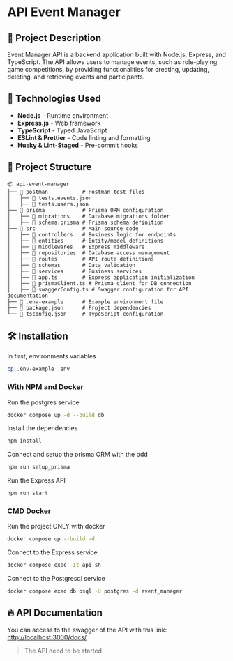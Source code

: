 # API Event Manager

## 📌 Project Description

Event Manager API is a backend application built with Node.js, Express, and TypeScript. The API allows users to manage events, such as role-playing game competitions, by providing functionalities for creating, updating, deleting, and retrieving events and participants.

## 🚀 Technologies Used

- **Node.js** - Runtime environment
- **Express.js** - Web framework
- **TypeScript** - Typed JavaScript
- **ESLint & Prettier** - Code linting and formatting
- **Husky & Lint-Staged** - Pre-commit hooks

## 📂 Project Structure

```
📦 api-event-manager
├── 📁 postman           # Postman test files
│   ├── 📄 tests.events.json
│   ├── 📄 tests.users.json
├── 📁 prisma            # Prisma ORM configuration
│   ├── 📁 migrations    # Database migrations folder
│   ├── 📄 schema.prisma # Prisma schema definition
├── 📁 src               # Main source code
│   ├── 📁 controllers   # Business logic for endpoints
│   ├── 📁 entities      # Entity/model definitions
│   ├── 📁 middlewares   # Express middleware
│   ├── 📁 repositories  # Database access management
│   ├── 📁 routes        # API route definitions
│   ├── 📁 schemas       # Data validation
│   ├── 📁 services      # Business services
│   ├── 📄 app.ts        # Express application initialization
│   ├── 📄 prismaClient.ts # Prisma client for DB connection
│   ├── 📄 swaggerConfig.ts # Swagger configuration for API documentation
├── 📄 .env-example      # Example environment file
├── 📄 package.json      # Project dependencies
└── 📄 tsconfig.json     # TypeScript configuration
```

## 🛠 Installation

In first, environments variables

```sh
cp .env-example .env
```

### With NPM and Docker

Run the postgres service

```sh
docker compose up -d --build db
```

Install the dependencies

```sh
npm install
```

Connect and setup the prisma ORM with the bdd

```sh
npm run setup_prisma
```

Run the Express API

```sh
npm run start
```

### CMD Docker

Run the project ONLY with docker

```sh
docker compose up --build -d
```

Connect to the Express service

```sh
docker compose exec -it api sh
```

Connect to the Postgresql service

```sh
docker compose exec db psql -U postgres -d event_manager
```

## 🔥 API Documentation

You can access to the swagger of the API with this link:
[http://localhost:3000/docs/](http://localhost:3000/docs/)

> The API need to be started
